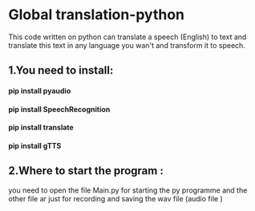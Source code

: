 # Global translation-python
This code written on python can translate a speech (English) to text and translate this text in any language you wan't and transform it to speech.


## 1.You need to install: 
#### pip install pyaudio
#### pip install SpeechRecognition
#### pip install translate
#### pip install gTTS 

## 2.Where to start the program : 
you need to open the file Main.py for starting the py programme and the other file ar just for recording and saving the wav file (audio file )




